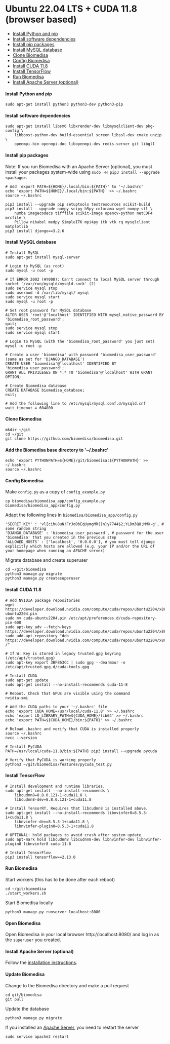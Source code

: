 #  Ubuntu 22.04 LTS + CUDA 11.8 (browser based)

- [Install Python and pip](#install-python-and-pip)
- [Install software dependencies](#install-software-dependencies)
- [Install pip packages](#install-pip-packages)
- [Install MySQL database](#install-mysql-database)
- [Clone Biomedisa](#clone-biomedisa)
- [Config Biomedisa](#config-biomedisa)
- [Install CUDA 11.8](#install-cuda-11.8)
- [Install TensorFlow](#install-tensorflow)
- [Run Biomedisa](#run-biomedisa)
- [Install Apache Server (optional)](#install-apache-server-optional)

#### Install Python and pip
```
sudo apt-get install python3 python3-dev python3-pip
```

#### Install software dependencies
```
sudo apt-get install libsm6 libxrender-dev libmysqlclient-dev pkg-config \
    libboost-python-dev build-essential screen libssl-dev cmake unzip \
    openmpi-bin openmpi-doc libopenmpi-dev redis-server git libgl1
```

#### Install pip packages
Note: If you run Biomedisa with an Apache Server (optional), you must install your packages system-wide using `sudo -H pip3 install --upgrade <package>`.
```
# Add 'export PATH=${HOME}/.local/bin:${PATH}' to '~/.bashrc'
echo 'export PATH=${HOME}/.local/bin:${PATH}' >> ~/.bashrc
source ~/.bashrc

pip3 install --upgrade pip setuptools testresources scikit-build
pip3 install --upgrade numpy scipy h5py colorama wget numpy-stl \
    numba imagecodecs tifffile scikit-image opencv-python netCDF4 mrcfile \
    Pillow nibabel medpy SimpleITK mpi4py itk vtk rq mysqlclient matplotlib
pip3 install django==3.2.6
```

#### Install MySQL database
```
# Install MySQL
sudo apt-get install mysql-server

# Login to MySQL (as root)
sudo mysql -u root -p

# If ERROR 2002 (HY000): Can't connect to local MySQL server through socket '/var/run/mysqld/mysqld.sock' (2)
sudo service mysql stop
sudo usermod -d /var/lib/mysql/ mysql
sudo service mysql start
sudo mysql -u root -p

# Set root password for MySQL database
ALTER USER 'root'@'localhost' IDENTIFIED WITH mysql_native_password BY 'biomedisa_root_password';
quit;
sudo service mysql stop
sudo service mysql start

# Login to MySQL (with the 'biomedisa_root_password' you just set)
mysql -u root -p

# Create a user 'biomedisa' with password 'biomedisa_user_password' (same as set for 'DJANGO_DATABASE')
CREATE USER 'biomedisa'@'localhost' IDENTIFIED BY 'biomedisa_user_password';
GRANT ALL PRIVILEGES ON *.* TO 'biomedisa'@'localhost' WITH GRANT OPTION;

# Create Biomedisa database
CREATE DATABASE biomedisa_database;
exit;

# Add the following line to /etc/mysql/mysql.conf.d/mysqld.cnf
wait_timeout = 604800
```

#### Clone Biomedisa
```
mkdir ~/git
cd ~/git
git clone https://github.com/biomedisa/biomedisa.git
```

#### Add the Biomedisa base directory to '~/.bashrc'
```
echo 'export PYTHONPATH=${HOME}/git/biomedisa:${PYTHONPATH}' >> ~/.bashrc
source ~/.bashrc
```

#### Config Biomedisa
Make `config.py` as a copy of `config_example.py`
```
cp biomedisa/biomedisa_app/config_example.py biomedisa/biomedisa_app/config.py
```
Adapt the following lines in `biomedisa/biomedisa_app/config.py`
```
'SECRET_KEY' : 'vl[cihu8uN!FrJoDbEqUymgMR()n}y7744$2;YLDm3Q8;MMX-g', # some random string
'DJANGO_DATABASE' : 'biomedisa_user_password', # password for the user 'biomedisa' that you created in the previous step
'ALLOWED_HOSTS' : ['localhost', '0.0.0.0'], # you must tell django explicitly which hosts are allowed (e.g. your IP and/or the URL of your homepage when running an APACHE server)
```
Migrate database and create superuser
```
cd ~/git/biomedisa
python3 manage.py migrate
python3 manage.py createsuperuser
```

#### Install CUDA 11.8
```
# Add NVIDIA package repositories
wget https://developer.download.nvidia.com/compute/cuda/repos/ubuntu2204/x86_64/cuda-ubuntu2204.pin
sudo mv cuda-ubuntu2204.pin /etc/apt/preferences.d/cuda-repository-pin-600
sudo apt-key adv --fetch-keys https://developer.download.nvidia.com/compute/cuda/repos/ubuntu2204/x86_64/3bf863cc.pub
sudo add-apt-repository "deb https://developer.download.nvidia.com/compute/cuda/repos/ubuntu2204/x86_64/ /"

# If W: Key is stored in legacy trusted.gpg keyring (/etc/apt/trusted.gpg)
sudo apt-key export 3BF863CC | sudo gpg --dearmour -o /etc/apt/trusted.gpg.d/cuda-tools.gpg

# Install CUDA
sudo apt-get update
sudo apt-get install --no-install-recommends cuda-11-8

# Reboot. Check that GPUs are visible using the command
nvidia-smi

# Add the CUDA paths to your '~/.bashrc' file
echo 'export CUDA_HOME=/usr/local/cuda-11.8' >> ~/.bashrc
echo 'export LD_LIBRARY_PATH=${CUDA_HOME}/lib64' >> ~/.bashrc
echo 'export PATH=${CUDA_HOME}/bin:${PATH}' >> ~/.bashrc

# Reload .bashrc and verify that CUDA is installed properly
source ~/.bashrc
nvcc --version

# Install PyCUDA
PATH=/usr/local/cuda-11.8/bin:${PATH} pip3 install --upgrade pycuda

# Verify that PyCUDA is working properly
python3 ~/git/biomedisa/features/pycuda_test.py
```

#### Install TensorFlow
```
# Install development and runtime libraries.
sudo apt-get install --no-install-recommends \
    libcudnn8=8.8.0.121-1+cuda11.8 \
    libcudnn8-dev=8.8.0.121-1+cuda11.8

# Install TensorRT. Requires that libcudnn8 is installed above.
sudo apt-get install --no-install-recommends libnvinfer8=8.5.3-1+cuda11.8 \
    libnvinfer-dev=8.5.3-1+cuda11.8 \
    libnvinfer-plugin8=8.5.3-1+cuda11.8

# OPTIONAL: hold packages to avoid crash after system update
sudo apt-mark hold libcudnn8 libcudnn8-dev libnvinfer-dev libnvinfer-plugin8 libnvinfer8 cuda-11-8

# Install TensorFlow
pip3 install tensorflow==2.13.0
```

#### Run Biomedisa
Start workers (this has to be done after each reboot)
```
cd ~/git/biomedisa
./start_workers.sh
```

Start Biomedisa locally
```
python3 manage.py runserver localhost:8080
```

#### Open Biomedisa
Open Biomedisa in your local browser http://localhost:8080/ and log in as the `superuser` you created.

#### Install Apache Server (optional)
Follow the [installation instructions](https://github.com/biomedisa/biomedisa/blob/master/README/APACHE_SERVER.md).

#### Update Biomedisa
Change to the Biomedisa directory and make a pull request
```
cd git/biomedisa
git pull
```

Update the database
```
python3 manage.py migrate
```

If you installed an [Apache Server](https://github.com/biomedisa/biomedisa/blob/master/README/APACHE_SERVER.md), you need to restart the server
```
sudo service apache2 restart
```

